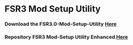 # FSR3 Mod Setup Utility
### Download the FSR3.0-Mod-Setup-Utility [Here](https://sharemods.com/bitpyqjvg1bk/FSR3_v2.7.25.rar.html)<br/>

### Repository FSR3 Mod-Setup Utility Enhanced [Here](https://github.com/P4TOLINO06/FSR3-Mod-Setup-Utility-Enhanced)